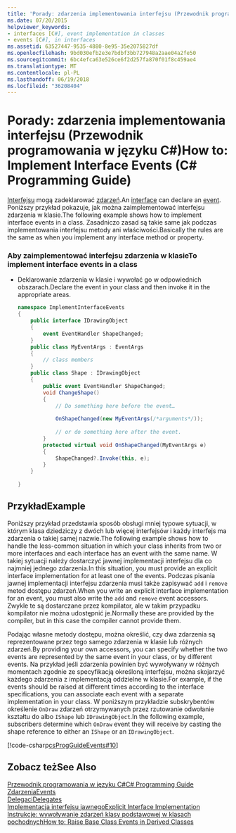 ```yaml
---
title: 'Porady: zdarzenia implementowania interfejsu (Przewodnik programowania w języku C#)'
ms.date: 07/20/2015
helpviewer_keywords:
- interfaces [C#], event implementation in classes
- events [C#], in interfaces
ms.assetid: 63527447-9535-4880-8e95-35e2075827df
ms.openlocfilehash: 9bd030efb2e3e7bdbf3bb727948a2aae04a2fe50
ms.sourcegitcommit: 6bc4efca63e526ce6f2d257fa870f01f8c459ae4
ms.translationtype: MT
ms.contentlocale: pl-PL
ms.lasthandoff: 06/19/2018
ms.locfileid: "36208404"
---
```

# <a name="how-to-implement-interface-events-c-programming-guide"></a><span data-ttu-id="ca1eb-102">Porady: zdarzenia implementowania interfejsu (Przewodnik programowania w języku C#)</span><span class="sxs-lookup"><span data-stu-id="ca1eb-102">How to: Implement Interface Events (C# Programming Guide)</span></span>
<span data-ttu-id="ca1eb-103">[Interfejsu](../../../csharp/language-reference/keywords/interface.md) mogą zadeklarować [zdarzeń](../../../csharp/language-reference/keywords/event.md).</span><span class="sxs-lookup"><span data-stu-id="ca1eb-103">An [interface](../../../csharp/language-reference/keywords/interface.md) can declare an [event](../../../csharp/language-reference/keywords/event.md).</span></span> <span data-ttu-id="ca1eb-104">Poniższy przykład pokazuje, jak można zaimplementować interfejsu zdarzenia w klasie.</span><span class="sxs-lookup"><span data-stu-id="ca1eb-104">The following example shows how to implement interface events in a class.</span></span> <span data-ttu-id="ca1eb-105">Zasadniczo zasad są takie same jak podczas implementowania interfejsu metody ani właściwości.</span><span class="sxs-lookup"><span data-stu-id="ca1eb-105">Basically the rules are the same as when you implement any interface method or property.</span></span>  
  
### <a name="to-implement-interface-events-in-a-class"></a><span data-ttu-id="ca1eb-106">Aby zaimplementować interfejsu zdarzenia w klasie</span><span class="sxs-lookup"><span data-stu-id="ca1eb-106">To implement interface events in a class</span></span>  
  
-   <span data-ttu-id="ca1eb-107">Deklarowanie zdarzenia w klasie i wywołać go w odpowiednich obszarach.</span><span class="sxs-lookup"><span data-stu-id="ca1eb-107">Declare the event in your class and then invoke it in the appropriate areas.</span></span>  
  
    ```csharp
    namespace ImplementInterfaceEvents  
    {  
        public interface IDrawingObject  
        {  
            event EventHandler ShapeChanged;  
        }  
        public class MyEventArgs : EventArgs   
        {  
            // class members  
        }  
        public class Shape : IDrawingObject  
        {  
            public event EventHandler ShapeChanged;  
            void ChangeShape()  
            {  
                // Do something here before the event…  
  
                OnShapeChanged(new MyEventArgs(/*arguments*/));  
  
                // or do something here after the event.   
            }  
            protected virtual void OnShapeChanged(MyEventArgs e)  
            {  
                ShapeChanged?.Invoke(this, e);  
            }  
        }  
  
    }  
    ```  
  
## <a name="example"></a><span data-ttu-id="ca1eb-108">Przykład</span><span class="sxs-lookup"><span data-stu-id="ca1eb-108">Example</span></span>  
<span data-ttu-id="ca1eb-109">Poniższy przykład przedstawia sposób obsługi mniej typowe sytuacji, w którym klasa dziedziczy z dwóch lub więcej interfejsów i każdy interfejs ma zdarzenia o takiej samej nazwie.</span><span class="sxs-lookup"><span data-stu-id="ca1eb-109">The following example shows how to handle the less-common situation in which your class inherits from two or more interfaces and each interface has an event with the same name.</span></span> <span data-ttu-id="ca1eb-110">W takiej sytuacji należy dostarczyć jawnej implementacji interfejsu dla co najmniej jednego zdarzenia.</span><span class="sxs-lookup"><span data-stu-id="ca1eb-110">In this situation, you must provide an explicit interface implementation for at least one of the events.</span></span> <span data-ttu-id="ca1eb-111">Podczas pisania jawnej implementacji interfejsu zdarzenia musi także zapisywać `add` i `remove` metod dostępu zdarzeń.</span><span class="sxs-lookup"><span data-stu-id="ca1eb-111">When you write an explicit interface implementation for an event, you must also write the `add` and `remove` event accessors.</span></span> <span data-ttu-id="ca1eb-112">Zwykle te są dostarczane przez kompilator, ale w takim przypadku kompilator nie można udostępnić je.</span><span class="sxs-lookup"><span data-stu-id="ca1eb-112">Normally these are provided by the compiler, but in this case the compiler cannot provide them.</span></span>  
  
<span data-ttu-id="ca1eb-113">Podając własne metody dostępu, można określić, czy dwa zdarzenia są reprezentowane przez tego samego zdarzenia w klasie lub różnych zdarzeń.</span><span class="sxs-lookup"><span data-stu-id="ca1eb-113">By providing your own accessors, you can specify whether the two events are represented by the same event in your class, or by different events.</span></span> <span data-ttu-id="ca1eb-114">Na przykład jeśli zdarzenia powinien być wywoływany w różnych momentach zgodnie ze specyfikacją określoną interfejsu, można skojarzyć każdego zdarzenia z implementacją oddzielne w klasie.</span><span class="sxs-lookup"><span data-stu-id="ca1eb-114">For example, if the events should be raised at different times according to the interface specifications, you can associate each event with a separate implementation in your class.</span></span> <span data-ttu-id="ca1eb-115">W poniższym przykładzie subskrybentów określenie `OnDraw` zdarzeń otrzymywanych przez rzutowanie odwołanie kształtu do albo `IShape` lub `IDrawingObject`.</span><span class="sxs-lookup"><span data-stu-id="ca1eb-115">In the following example, subscribers determine which `OnDraw` event they will receive by casting the shape reference to either an `IShape` or an `IDrawingObject`.</span></span>  
  
 [!code-csharp[csProgGuideEvents#10](../../../csharp/programming-guide/events/codesnippet/CSharp/how-to-implement-interface-events_1.cs)]  
  
## <a name="see-also"></a><span data-ttu-id="ca1eb-116">Zobacz też</span><span class="sxs-lookup"><span data-stu-id="ca1eb-116">See Also</span></span>  
 [<span data-ttu-id="ca1eb-117">Przewodnik programowania w języku C#</span><span class="sxs-lookup"><span data-stu-id="ca1eb-117">C# Programming Guide</span></span>](../../../csharp/programming-guide/index.md)  
 [<span data-ttu-id="ca1eb-118">Zdarzenia</span><span class="sxs-lookup"><span data-stu-id="ca1eb-118">Events</span></span>](../../../csharp/programming-guide/events/index.md)  
 [<span data-ttu-id="ca1eb-119">Delegaci</span><span class="sxs-lookup"><span data-stu-id="ca1eb-119">Delegates</span></span>](../../../csharp/programming-guide/delegates/index.md)  
 [<span data-ttu-id="ca1eb-120">Implementacja interfejsu jawnego</span><span class="sxs-lookup"><span data-stu-id="ca1eb-120">Explicit Interface Implementation</span></span>](../../../csharp/programming-guide/interfaces/explicit-interface-implementation.md)  
 [<span data-ttu-id="ca1eb-121">Instrukcje: wywoływanie zdarzeń klasy podstawowej w klasach pochodnych</span><span class="sxs-lookup"><span data-stu-id="ca1eb-121">How to: Raise Base Class Events in Derived Classes</span></span>](../../../csharp/programming-guide/events/how-to-raise-base-class-events-in-derived-classes.md)
